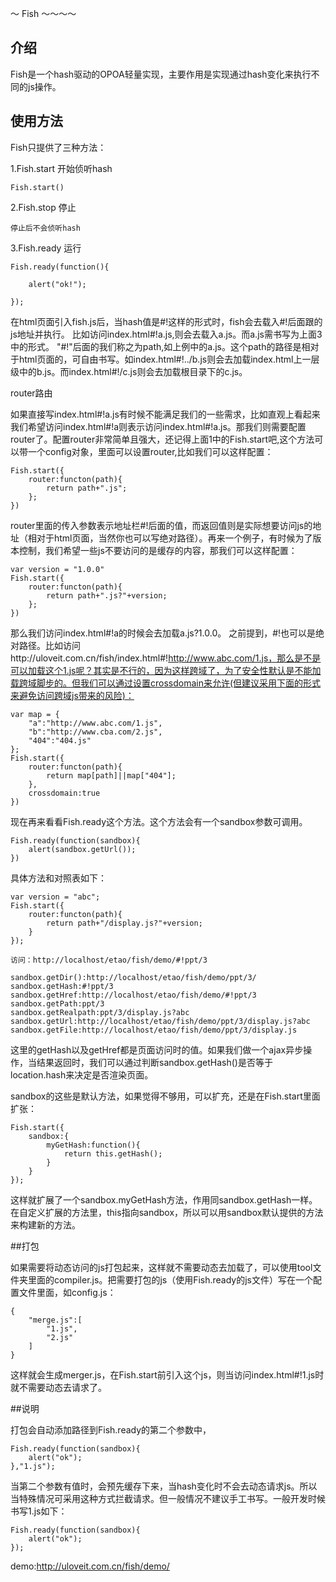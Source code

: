 ～ Fish ～～～～


## 介绍

Fish是一个hash驱动的OPOA轻量实现，主要作用是实现通过hash变化来执行不同的js操作。

## 使用方法

Fish只提供了三种方法：

1.Fish.start 开始侦听hash
	
	Fish.start()
	
2.Fish.stop 停止

	停止后不会侦听hash

3.Fish.ready 运行

	Fish.ready(function(){

		alert("ok!");

	});


在html页面引入fish.js后，当hash值是#!这样的形式时，fish会去载入#!后面跟的js地址并执行。
比如访问index.html#!a.js,则会去载入a.js。而a.js需书写为上面3中的形式。
"#!"后面的我们称之为path,如上例中的a.js。这个path的路径是相对于html页面的，可自由书写。如index.html#!../b.js则会去加载index.html上一层级中的b.js。而index.html#!/c.js则会去加载根目录下的c.js。


router路由

如果直接写index.html#!a.js有时候不能满足我们的一些需求，比如直观上看起来我们希望访问index.html#!a则表示访问index.html#!a.js。那我们则需要配置router了。配置router非常简单且强大，还记得上面1中的Fish.start吧,这个方法可以带一个config对象，里面可以设置router,比如我们可以这样配置：

	Fish.start({
		router:functon(path){
			return path+".js";
		};
	})

router里面的传入参数表示地址栏#!后面的值，而返回值则是实际想要访问js的地址（相对于html页面，当然你也可以写绝对路径）。再来一个例子，有时候为了版本控制，我们希望一些js不要访问的是缓存的内容，那我们可以这样配置：

	var version = "1.0.0"
	Fish.start({
		router:functon(path){
			return path+".js?"+version;
		};
	})

那么我们访问index.html#!a的时候会去加载a.js?1.0.0。
之前提到，#!也可以是绝对路径。比如访问http://uloveit.com.cn/fish/index.html#!http://www.abc.com/1.js，那么是不是可以加载这个1.js呢？其实是不行的，因为这样跨域了，为了安全性默认是不能加载跨域脚步的。但我们可以通过设置crossdomain来允许(但建议采用下面的形式来避免访问跨域js带来的风险)：

	var map = {
		"a":"http://www.abc.com/1.js",
		"b":"http://www.cba.com/2.js",
		"404":"404.js"
	};
	Fish.start({
		router:functon(path){
			return map[path]||map["404"];
		},
		crossdomain:true
	})


现在再来看看Fish.ready这个方法。这个方法会有一个sandbox参数可调用。

	Fish.ready(function(sandbox){
		alert(sandbox.getUrl());
	})

具体方法和对照表如下：

	var version = "abc";
	Fish.start({
		router:functon(path){
			return path+"/display.js?"+version;
		}
	});

	访问：http://localhost/etao/fish/demo/#!ppt/3

	sandbox.getDir():http://localhost/etao/fish/demo/ppt/3/
	sandbox.getHash:#!ppt/3
	sandbox.getHref:http://localhost/etao/fish/demo/#!ppt/3
	sandbox.getPath:ppt/3
	sandbox.getRealpath:ppt/3/display.js?abc
	sandbox.getUrl:http://localhost/etao/fish/demo/ppt/3/display.js?abc
	sandbox.getFile:http://localhost/etao/fish/demo/ppt/3/display.js

这里的getHash以及getHref都是页面访问时的值。如果我们做一个ajax异步操作，当结果返回时，我们可以通过判断sandbox.getHash()是否等于location.hash来决定是否渲染页面。

sandbox的这些是默认方法，如果觉得不够用，可以扩充，还是在Fish.start里面扩张：

	Fish.start({
		sandbox:{
			myGetHash:function(){
				return this.getHash();
			}
		}
	});

这样就扩展了一个sandbox.myGetHash方法，作用同sandbox.getHash一样。在自定义扩展的方法里，this指向sandbox，所以可以用sandbox默认提供的方法来构建新的方法。


##打包

如果需要将动态访问的js打包起来，这样就不需要动态去加载了，可以使用tool文件夹里面的compiler.js。把需要打包的js（使用Fish.ready的js文件）写在一个配置文件里面，如config.js：
	
	{
		"merge.js":[
			"1.js",
			"2.js"
		]
	}

这样就会生成merger.js，在Fish.start前引入这个js，则当访问index.html#!1.js时就不需要动态去请求了。


##说明
	
打包会自动添加路径到Fish.ready的第二个参数中，
	
	Fish.ready(function(sandbox){
		alert("ok");
	},"1.js");

当第二个参数有值时，会预先缓存下来，当hash变化时不会去动态请求js。所以当特殊情况可采用这种方式拦截请求。但一般情况不建议手工书写。一般开发时候书写1.js如下：

	Fish.ready(function(sandbox){
		alert("ok");
	});

demo:http://uloveit.com.cn/fish/demo/